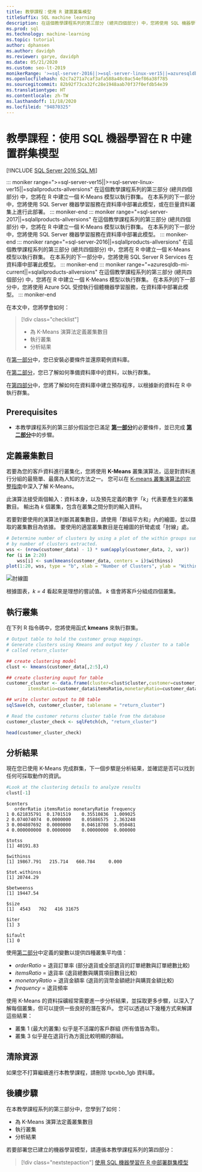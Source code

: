 ```yaml
---
title: 教學課程：使用 R 建置叢集模型
titleSuffix: SQL machine learning
description: 在這個教學課程系列的第三部分 (總共四個部分) 中，您將使用 SQL 機器學習在 R 中建立一個 K-Means 模型，以執行群集。
ms.prod: sql
ms.technology: machine-learning
ms.topic: tutorial
author: dphansen
ms.author: davidph
ms.reviewer: garye, davidph
ms.date: 05/21/2020
ms.custom: seo-lt-2019
monikerRange: '>=sql-server-2016||>=sql-server-linux-ver15||=azuresqldb-mi-current||=sqlallproducts-allversions'
ms.openlocfilehash: 62c7a271a7caf3afa588a48c0ac54ef86a38f785
ms.sourcegitcommit: 82b92f73ca32fc28e1948aab70f37f0efdb54e39
ms.translationtype: HT
ms.contentlocale: zh-TW
ms.lasthandoff: 11/18/2020
ms.locfileid: "94870325"
---
```

# <a name="tutorial-build-a-clustering-model-in-r-with-sql-machine-learning"></a>教學課程：使用 SQL 機器學習在 R 中建置群集模型
[!INCLUDE [SQL Server 2016 SQL MI](../../includes/applies-to-version/sqlserver2016-asdbmi.md)]

::: moniker range=">=sql-server-ver15||>=sql-server-linux-ver15||=sqlallproducts-allversions"
在這個教學課程系列的第三部分 (總共四個部分) 中，您將在 R 中建立一個 K-Means 模型以執行群集。 在本系列的下一部分中，您將使用 SQL Server 機器學習服務在資料庫中部署此模型，或在巨量資料叢集上進行此部署。
::: moniker-end
::: moniker range="=sql-server-2017||=sqlallproducts-allversions"
在這個教學課程系列的第三部分 (總共四個部分) 中，您將在 R 中建立一個 K-Means 模型以執行群集。 在本系列的下一部分中，您將使用 SQL Server 機器學習服務在資料庫中部署此模型。
::: moniker-end
::: moniker range="=sql-server-2016||=sqlallproducts-allversions"
在這個教學課程系列的第三部分 (總共四個部分) 中，您將在 R 中建立一個 K-Means 模型以執行群集。 在本系列的下一部分中，您將使用 SQL Server R Services 在資料庫中部署此模型。
::: moniker-end
::: moniker range="=azuresqldb-mi-current||=sqlallproducts-allversions"
在這個教學課程系列的第三部分 (總共四個部分) 中，您將在 R 中建立一個 K-Means 模型以執行群集。 在本系列的下一部分中，您將使用 Azure SQL 受控執行個體機器學習服務，在資料庫中部署此模型。
::: moniker-end

在本文中，您將學會如何：

> [!div class="checklist"]
> * 為 K-Means 演算法定義叢集數目
> * 執行叢集
> * 分析結果

在[第一部分](r-clustering-model-introduction.md)中，您已安裝必要條件並還原範例資料庫。

在[第二部分](r-clustering-model-prepare-data.md)，您已了解如何準備資料庫中的資料，以執行群集。

在[第四部分](r-clustering-model-deploy.md)中，您將了解如何在資料庫中建立預存程序，以根據新的資料在 R 中執行群集。

## <a name="prerequisites"></a>Prerequisites

* 本教學課程系列的第三部分假設您已滿足 [**第一部分**](r-clustering-model-introduction.md)的必要條件，並已完成 [**第二部分**](r-clustering-model-prepare-data.md)中的步驟。

## <a name="define-the-number-of-clusters"></a>定義叢集數目

若要為您的客戶資料進行叢集化，您將使用 **K-Means** 叢集演算法，這是對資料進行分組的最簡單、最廣為人知的方法之一。
您可以在 [K-means 叢集演算法的完整指南](https://www.kdnuggets.com/2019/05/guide-k-means-clustering-algorithm.html)中深入了解 K-Means。

此演算法接受兩個輸入：資料本身，以及預先定義的數字「*k*」代表要產生的叢集數目。
輸出為 *k* 個叢集，包含在叢集之間分割的輸入資料。

若要對要使用的演算法判斷其叢集數目，請使用「群組平方和」內的繪圖，並以擷取的叢集數目為依據。 要使用的適當叢集數目是在繪圖的折彎處或「肘線」處。

```r
# Determine number of clusters by using a plot of the within groups sum of squares,
# by number of clusters extracted. 
wss <- (nrow(customer_data) - 1) * sum(apply(customer_data, 2, var))
for (i in 2:20)
    wss[i] <- sum(kmeans(customer_data, centers = i)$withinss)
plot(1:20, wss, type = "b", xlab = "Number of Clusters", ylab = "Within groups sum of squares")
```

![肘線圖](./media/elbow-graph.png)

根據圖表，*k = 4* 看起來是理想的嘗試值。 *k* 值會將客戶分組成四個叢集。

## <a name="perform-clustering"></a>執行叢集

在下列 R 指令碼中，您將使用函式 **kmeans** 來執行群集。

```r
# Output table to hold the customer group mappings.
# Generate clusters using Kmeans and output key / cluster to a table
# called return_cluster

## create clustering model
clust <- kmeans(customer_data[,2:5],4)

## create clustering ouput for table
customer_cluster <- data.frame(cluster=clust$cluster,customer=customer_data$customer,orderRatio=customer_data$orderRatio,
        itemsRatio=customer_data$itemsRatio,monetaryRatio=customer_data$monetaryRatio,frequency=customer_data$frequency)

## write cluster output to DB table
sqlSave(ch, customer_cluster, tablename = "return_cluster")

# Read the customer returns cluster table from the database
customer_cluster_check <- sqlFetch(ch, "return_cluster")

head(customer_cluster_check)
```

## <a name="analyze-the-results"></a>分析結果

現在您已使用 K-Means 完成群集，下一個步驟是分析結果，並確認是否可以找到任何可採取動作的資訊。

```r
#Look at the clustering details to analyze results
clust[-1]
```

```results
$centers
   orderRatio itemsRatio monetaryRatio frequency
1 0.621835791  0.1701519    0.35510836  1.009025
2 0.074074074  0.0000000    0.05886575  2.363248
3 0.004807692  0.0000000    0.04618708  5.050481
4 0.000000000  0.0000000    0.00000000  0.000000

$totss
[1] 40191.83

$withinss
[1] 19867.791   215.714   660.784     0.000

$tot.withinss
[1] 20744.29

$betweenss
[1] 19447.54

$size
[1]  4543   702   416 31675

$iter
[1] 3

$ifault
[1] 0

```

使用[第二部分](r-clustering-model-prepare-data.md#separate-customers)中定義的變數以提供四種叢集平均值：

* *orderRatio* = 退貨訂單率 (部分退貨或全部退貨的訂單總數與訂單總數比較)
* *itemsRatio* = 退貨率 (退貨總數與購買項目數目比較)
* *monetaryRatio* = 退貨金額率 (退貨的貨幣金額總計與購買金額比較)
* *frequency* = 退貨頻率

使用 K-Means 的資料採礦經常需要進一步分析結果，並採取更多步驟，以深入了解每個叢集，但可以提供一些良好的潛在客戶。
您可以透過以下幾種方式來解譯這些結果：

* 叢集 1 (最大的叢集) 似乎是不活躍的客戶群組 (所有值皆為零)。
* 叢集 3 似乎是在退貨行為方面比較明顯的群組。

## <a name="clean-up-resources"></a>清除資源

如果您不打算繼續進行本教學課程，請刪除 tpcxbb_1gb 資料庫。

## <a name="next-steps"></a>後續步驟

在本教學課程系列的第三部分中，您學到了如何：

* 為 K-Means 演算法定義叢集數目
* 執行叢集
* 分析結果

若要部署您已建立的機器學習模型，請遵循本教學課程系列的第四部分：

> [!div class="nextstepaction"]
> [使用 SQL 機器學習在 R 中部署群集模型](r-clustering-model-deploy.md)
